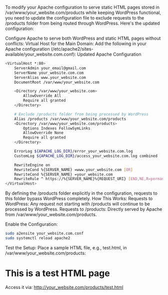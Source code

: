 To modify your Apache configuration to serve static HTML pages stored in /var/www/your_website.com/products while keeping WordPress functional, 
you need to update the configuration file to exclude requests to the /products folder from being routed through WordPress. Here's the updated configuration:

Configure Apache to serve both WordPress and static HTML pages without conflicts:
Virtual Host for the Main Domain: Add the following in your Apache configuration (/etc/apache2/sites-available/your_website.com.conf):
Updated Apache Configuration

```bash
<VirtualHost *:80>
    ServerAdmin your_email@gmail.com
    ServerName your_website.com.com
    ServerAlias www.your_website.com
    DocumentRoot /var/www/your_website.com

    <Directory /var/www/your_website.com>
        AllowOverride All
        Require all granted
    </Directory>

    # Exclude /products folder from being processed by WordPress
    Alias /products /var/www/your_website.com/products
    <Directory /var/www/your_website.com/products>
        Options Indexes FollowSymLinks
        AllowOverride None
        Require all granted
    </Directory>

    ErrorLog ${APACHE_LOG_DIR}/error_your_website.com.log
    CustomLog ${APACHE_LOG_DIR}/access_your_website.com.log combined

    RewriteEngine on
    RewriteCond %{SERVER_NAME} =www.your_website.com [OR]
    RewriteCond %{SERVER_NAME} =your_website.com
    RewriteRule ^ https://%{SERVER_NAME}%{REQUEST_URI} [END,NE,R=permanent]
</VirtualHost>
```


By defining the /products folder explicitly in the configuration, requests to this folder bypass WordPress completely.
How This Works:
Requests to WordPress:
Any request not starting with /products will continue to be processed by WordPress.
Requests to /products:
Directly served by Apache from /var/www/your_website.com/products.


Enable the Configuration:
```bash
sudo a2ensite your_website.com.conf
sudo systemctl reload apache2
```

Test the Setup:
Place a sample HTML file, e.g., test.html, in /var/www/your_website.com/products:

<html>
<head><title>Test Page</title></head>
<body><h1>This is a test HTML page</h1></body>
</html>

Access it via:
http://your_website.com/products/test.html
